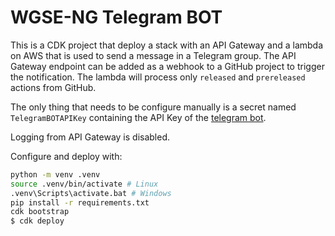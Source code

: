 # WGSE-NG Telegram BOT

This is a CDK project that deploy a stack with an API Gateway and a lambda on AWS that is used to send a message in a Telegram group.
The API Gateway endpoint can be added as a webhook to a GitHub project to trigger the notification.
The lambda will process only `released` and `prereleased` actions from GitHub.

The only thing that needs to be configure manually is a secret named `TelegramBOTAPIKey` containing the API Key of the [telegram bot](https://core.telegram.org/bots/tutorial).

Logging from API Gateway is disabled.

Configure and deploy with:
```bash
python -m venv .venv
source .venv/bin/activate # Linux
.venv\Scripts\activate.bat # Windows
pip install -r requirements.txt
cdk bootstrap
$ cdk deploy
```
